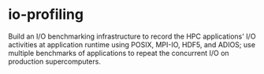 # io-profiling

Build an I/O benchmarking infrastructure to record the HPC applications' I/O activities at application runtime using POSIX, MPI-IO, HDF5, and ADIOS; use multiple benchmarks of applications to repeat the concurrent I/O on production supercomputers. 
